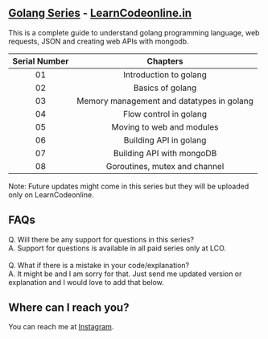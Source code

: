 ## [Golang Series](https://youtube.com/playlist?list=PLRAV69dS1uWQGDQoBYMZWKjzuhCaOnBpa) - [LearnCodeonline.in](https://pro.learncodeonline.in/learn)
This is a complete guide to understand golang programming language, web requests, JSON and creating web APIs with mongodb.

|Serial Number|Chapters|
|:-:|:-:|
|01|Introduction to golang|
|02|Basics of golang|
|03|Memory management and datatypes in golang|
|04|Flow control in golang|
|05|Moving to web and modules|
|06|Building API in golang|
|07|Building API with mongoDB|
|08|Goroutines, mutex and channel|

Note: Future updates might come in this series but they will be uploaded only on LearnCodeonline.

## FAQs
Q. Will there be any support for questions in this series? <br>
A. Support for questions is available in all paid series only at LCO.
<br><br>
Q. What if there is a mistake in your code/explanation? <br>
A. It might be and I am sorry for that. Just send me updated version or explanation and I would love to add that below.

## Where can I reach you?
You can reach me at [Instagram](https://www.instagram.com/hiteshchoudharyofficial/).
